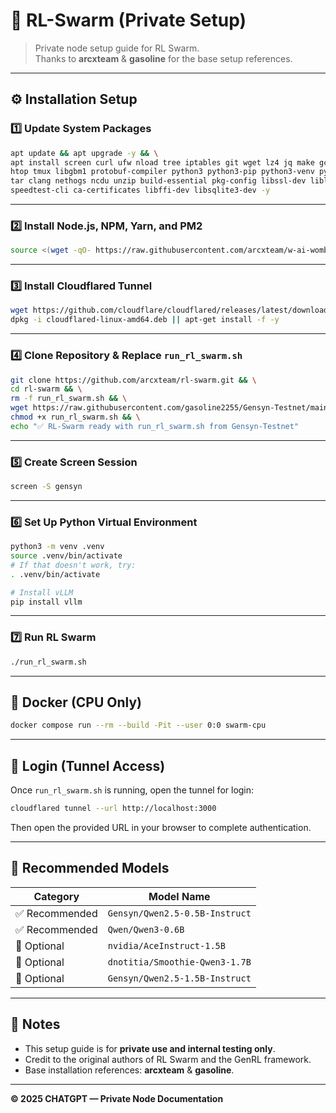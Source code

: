 # 🧠 RL-Swarm (Private Setup)

> Private node setup guide for RL Swarm.  
> Thanks to **arcxteam** & **gasoline** for the base setup references.

---

## ⚙️ Installation Setup

### 1️⃣ Update System Packages
```bash
apt update && apt upgrade -y && \
apt install screen curl ufw nload tree iptables git wget lz4 jq make gcc nano automake autoconf \
htop tmux libgbm1 protobuf-compiler python3 python3-pip python3-venv python3-dev python3-setuptools \
tar clang nethogs ncdu unzip build-essential pkg-config libssl-dev libleveldb-dev \
speedtest-cli ca-certificates libffi-dev libsqlite3-dev -y
```

---

### 2️⃣ Install Node.js, NPM, Yarn, and PM2
```bash
source <(wget -qO- https://raw.githubusercontent.com/arcxteam/w-ai-wombo/main/nodejs.sh)
```

---

### 3️⃣ Install Cloudflared Tunnel
```bash
wget https://github.com/cloudflare/cloudflared/releases/latest/download/cloudflared-linux-amd64.deb
dpkg -i cloudflared-linux-amd64.deb || apt-get install -f -y
```

---

### 4️⃣ Clone Repository & Replace `run_rl_swarm.sh`
```bash
git clone https://github.com/arcxteam/rl-swarm.git && \
cd rl-swarm && \
rm -f run_rl_swarm.sh && \
wget https://raw.githubusercontent.com/gasoline2255/Gensyn-Testnet/main/run_rl_swarm.sh -O run_rl_swarm.sh && \
chmod +x run_rl_swarm.sh && \
echo "✅ RL-Swarm ready with run_rl_swarm.sh from Gensyn-Testnet"
```

---

### 5️⃣ Create Screen Session
```bash
screen -S gensyn
```

---

### 6️⃣ Set Up Python Virtual Environment
```bash
python3 -m venv .venv
source .venv/bin/activate
# If that doesn't work, try:
. .venv/bin/activate

# Install vLLM
pip install vllm
```

---

### 7️⃣ Run RL Swarm
```bash
./run_rl_swarm.sh
```

---

## 🐳 Docker (CPU Only)
```bash
docker compose run --rm --build -Pit --user 0:0 swarm-cpu
```

---

## 🔑 Login (Tunnel Access)
Once `run_rl_swarm.sh` is running, open the tunnel for login:
```bash
cloudflared tunnel --url http://localhost:3000
```
Then open the provided URL in your browser to complete authentication.

---

## 🧠 Recommended Models

| Category | Model Name |
|-----------|-------------|
| ✅ Recommended | `Gensyn/Qwen2.5-0.5B-Instruct` |
| ✅ Recommended | `Qwen/Qwen3-0.6B` |
| 🧪 Optional | `nvidia/AceInstruct-1.5B` |
| 🧪 Optional | `dnotitia/Smoothie-Qwen3-1.7B` |
| 🧪 Optional | `Gensyn/Qwen2.5-1.5B-Instruct` |

---

## 🧾 Notes
- This setup guide is for **private use and internal testing only**.  
- Credit to the original authors of RL Swarm and the GenRL framework.  
- Base installation references: **arcxteam** & **gasoline**.

---

**© 2025 CHATGPT — Private Node Documentation**
